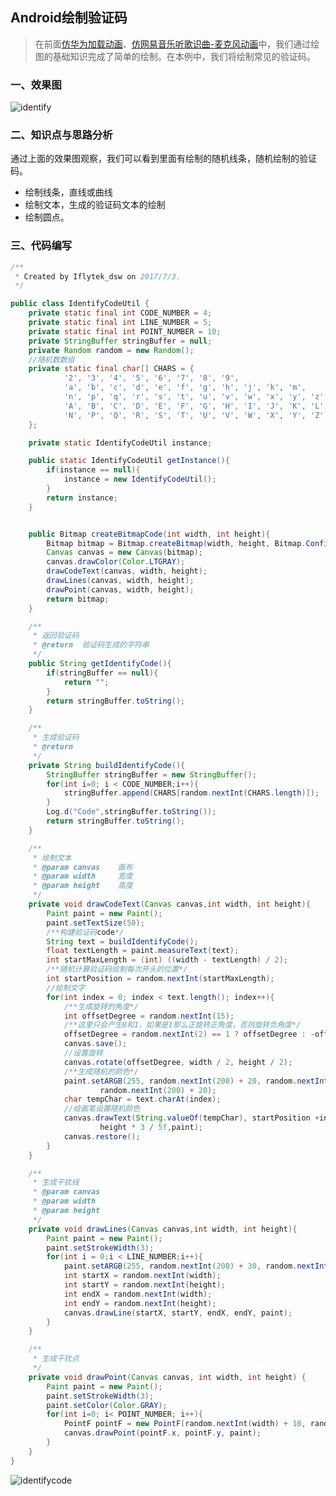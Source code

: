 ## Android绘制验证码

>在前面[仿华为加载动画](http://blog.csdn.net/mr_dsw/article/details/73658213)、[仿网易音乐听歌识曲-麦克风动画](http://blog.csdn.net/mr_dsw/article/details/73730601)中，我们通过绘图的基础知识完成了简单的绘制。在本例中，我们将绘制常见的验证码。

### 一、效果图

![identify](https://github.com/dengshiwei/work-summary/blob/master/work-blog/Android%E8%A7%86%E5%9B%BE%E5%9F%BA%E7%A1%80/%E5%9B%BE%E5%BA%93/Android%E7%BB%98%E5%88%B6%E9%AA%8C%E8%AF%81%E7%A0%81/identifycode.png)


### 二、知识点与思路分析
通过上面的效果图观察，我们可以看到里面有绘制的随机线条，随机绘制的验证码。

- 绘制线条，直线或曲线
- 绘制文本，生成的验证码文本的绘制
- 绘制圆点。

### 三、代码编写

```java
/**
 * Created by Iflytek_dsw on 2017/7/3.
 */

public class IdentifyCodeUtil {
    private static final int CODE_NUMBER = 4;
    private static final int LINE_NUMBER = 5;
    private static final int POINT_NUMBER = 10;
    private StringBuffer stringBuffer = null;
    private Random random = new Random();
    //随机数数组
    private static final char[] CHARS = {
            '2', '3', '4', '5', '6', '7', '8', '9',
            'a', 'b', 'c', 'd', 'e', 'f', 'g', 'h', 'j', 'k', 'm',
            'n', 'p', 'q', 'r', 's', 't', 'u', 'v', 'w', 'x', 'y', 'z',
            'A', 'B', 'C', 'D', 'E', 'F', 'G', 'H', 'I', 'J', 'K', 'L', 'M',
            'N', 'P', 'Q', 'R', 'S', 'T', 'U', 'V', 'W', 'X', 'Y', 'Z'
    };

    private static IdentifyCodeUtil instance;

    public static IdentifyCodeUtil getInstance(){
        if(instance == null){
            instance = new IdentifyCodeUtil();
        }
        return instance;
    }


    public Bitmap createBitmapCode(int width, int height){
        Bitmap bitmap = Bitmap.createBitmap(width, height, Bitmap.Config.ARGB_8888);
        Canvas canvas = new Canvas(bitmap);
        canvas.drawColor(Color.LTGRAY);
        drawCodeText(canvas, width, height);
        drawLines(canvas, width, height);
        drawPoint(canvas, width, height);
        return bitmap;
    }

    /**
     * 返回验证码
     * @return  验证码生成的字符串
     */
    public String getIdentifyCode(){
        if(stringBuffer == null){
            return "";
        }
        return stringBuffer.toString();
    }

    /**
     * 生成验证码
     * @return
     */
    private String buildIdentifyCode(){
        StringBuffer stringBuffer = new StringBuffer();
        for(int i=0; i < CODE_NUMBER;i++){
            stringBuffer.append(CHARS[random.nextInt(CHARS.length)]);
        }
        Log.d("Code",stringBuffer.toString());
        return stringBuffer.toString();
    }

    /**
     * 绘制文本
     * @param canvas    画布
     * @param width     宽度
     * @param height    高度
     */
    private void drawCodeText(Canvas canvas,int width, int height){
        Paint paint = new Paint();
        paint.setTextSize(50);
        /**构建验证码code*/
        String text = buildIdentifyCode();
        float textLength = paint.measureText(text);
        int startMaxLength = (int) ((width - textLength) / 2);
        /**随机计算验证码绘制每次开头的位置*/
        int startPosition = random.nextInt(startMaxLength);
        //绘制文字
        for(int index = 0; index < text.length(); index++){
            /**生成旋转的角度*/
            int offsetDegree = random.nextInt(15);
            /**这里只会产生0和1，如果是1那么正旋转正角度，否则旋转负角度*/
            offsetDegree = random.nextInt(2) == 1 ? offsetDegree : -offsetDegree;
            canvas.save();
            //设置旋转
            canvas.rotate(offsetDegree, width / 2, height / 2);
            /**生成随机的颜色*/
            paint.setARGB(255, random.nextInt(200) + 20, random.nextInt(200) + 20,
                    random.nextInt(200) + 20);
            char tempChar = text.charAt(index);
            //给画笔设置随机颜色
            canvas.drawText(String.valueOf(tempChar), startPosition +index * textLength / text.length() +15,
                    height * 3 / 5f,paint);
            canvas.restore();
        }
    }

    /**
     * 生成干扰线
     * @param canvas
     * @param width
     * @param height
     */
    private void drawLines(Canvas canvas,int width, int height){
        Paint paint = new Paint();
        paint.setStrokeWidth(3);
        for(int i = 0;i < LINE_NUMBER;i++){
            paint.setARGB(255, random.nextInt(200) + 30, random.nextInt(200) + 30, random.nextInt(200) + 30);
            int startX = random.nextInt(width);
            int startY = random.nextInt(height);
            int endX = random.nextInt(width);
            int endY = random.nextInt(height);
            canvas.drawLine(startX, startY, endX, endY, paint);
        }
    }

    /**
     * 生成干扰点
     */
    private void drawPoint(Canvas canvas, int width, int height) {
        Paint paint = new Paint();
        paint.setStrokeWidth(3);
        paint.setColor(Color.GRAY);
        for(int i=0; i< POINT_NUMBER; i++){
            PointF pointF = new PointF(random.nextInt(width) + 10, random.nextInt(height) + 10);
            canvas.drawPoint(pointF.x, pointF.y, paint);
        }
    }
}
```
![identifycode](https://github.com/dengshiwei/work-summary/blob/master/work-blog/Android%E8%A7%86%E5%9B%BE%E5%9F%BA%E7%A1%80/%E5%9B%BE%E5%BA%93/Android%E7%BB%98%E5%88%B6%E9%AA%8C%E8%AF%81%E7%A0%81/identifycode.gif)
